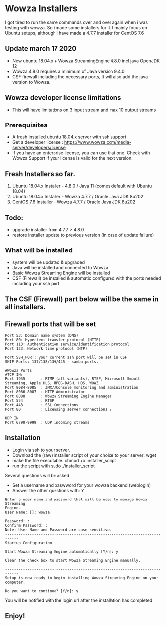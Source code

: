 # Wowza Installers
I got tired to run the same commands over and over again when i was testing with wowza. So i made some installers for it.
I mainly focus on Ubuntu setups, although i have made a 4.7.7 installer for CentOS 7.6

## Update march 17 2020
- New ubuntu 18.04.x + Wowza StreamingEngine 4.8.0 incl java OpenJDK 12
- Wowza 4.8.0 requires a minimum of Java version 9.4.0
- CSF firewall including the necessary ports, It will also add the java version to Wowza.

## Wowza developer license limitations
- This will have limitations on 3 input stream and max 10 output streams

## Prerequisites
- A fresh installed ubuntu 18.04.x server with ssh support
- Get a developer license : https://www.wowza.com/media-server/developers/license
- If you have an enterprise license, you can use that one. Check with Wowza Support if your license is valid for the next version.

## Fresh Installers so far.
1. Ubuntu 18.04.x Installer - 4.8.0          / Java 11 (comes default with Ubuntu 18.04)
2. Ubuntu 18.04.x Installer - Wowza 4.7.7    / Oracle Java JDK 8u202
3. CentOS 7.6 Installer - Wowza 4.7.7        / Oracle Java JDK 8u202

## Todo: 
- upgrade installer from 4.7.7 > 4.8.0
- restore installer update to previous version (in case of update failure)

## What will be installed
* system will be updated & upgraded
* Java will be installed and connected to Wowza
* Basic Wowza Streaming Engine will be installed
* CSF (Firewall) be installed & automatic configured with the ports needed including your ssh port

## The CSF (Firewall) part below will be the same in all installers.

## Firewall ports that will be set
```
Port 53: Domain name system (DNS)
Port 80: Hypertext transfer protocol (HTTP)
Port 113: Authentication service/identification protocol
Port 123: Network time protocol (NTP)

Port SSH_PORT: your current ssh port will be set in CSF
SKIP Ports: 137/138/139/445 - samba ports.

#Wowza Ports
#TCP IN:
Port 1935	    : RTMP (all variants), RTSP, Microsoft Smooth Streaming, Apple HLS, MPEG-DASH, HDS, WOWZ
Port 8084-8085  : JMX/JConsole monitoring and administration
Port 8086-8087  : HTTP Administrator
Port 8088		: Wowza Streaming Engine Manager
Port 554		: RTSP
Port 443		: SSL Connections
Port 80		    : Licensing server connections / 

UDP IN			
Port 6790-9999  : UDP incoming streams
```

## Installation
* Login via ssh to your server.
* Download the (raw) installer script of your choice to your server: wget 
* make the file executable: chmod +x installer_script
* run the script with sudo ./installer_script

Several questions will be asked
- Set a username and paswword for your wowza backend (weblogin)
- Answer the other questions with: Y
```
Enter a user name and password that will be used to manage Wowza Streaming
Engine.
User Name: []: wowza

Password: :
Confirm Password: :
Note: User Name and Password are case-sensitive.
----------------------------------------------------------------------------
Startup Configuration

Start Wowza Streaming Engine automatically [Y/n]: y

Clear the check box to start Wowza Streaming Engine manually.

----------------------------------------------------------------------------
Setup is now ready to begin installing Wowza Streaming Engine on your computer.

Do you want to continue? [Y/n]: y
```
You will be notified with the login url after the installation has completed

## Enjoy!